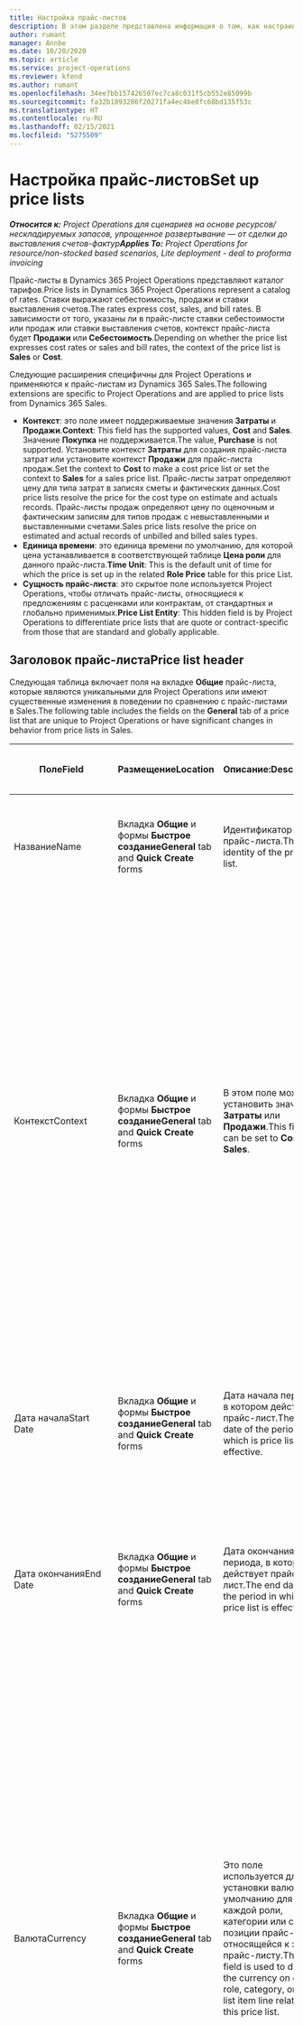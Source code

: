 ```yaml
---
title: Настройка прайс-листов
description: В этом разделе представлена информация о том, как настраивать прайс-листы себестоимости и продаж.
author: rumant
manager: Annbe
ms.date: 10/20/2020
ms.topic: article
ms.service: project-operations
ms.reviewer: kfend
ms.author: rumant
ms.openlocfilehash: 34ee7bb157426507ec7ca8c031f5cb552e85099b
ms.sourcegitcommit: fa32b1893286f20271fa4ec4be8fc68bd135f53c
ms.translationtype: HT
ms.contentlocale: ru-RU
ms.lasthandoff: 02/15/2021
ms.locfileid: "5275509"
---
```

# <a name="set-up-price-lists"></a><span data-ttu-id="a2c32-103">Настройка прайс-листов</span><span class="sxs-lookup"><span data-stu-id="a2c32-103">Set up price lists</span></span>

<span data-ttu-id="a2c32-104">_**Относится к:** Project Operations для сценариев на основе ресурсов/нескладируемых запасов, упрощенное развертывание — от сделки до выставления счетов-фактур_</span><span class="sxs-lookup"><span data-stu-id="a2c32-104">_**Applies To:** Project Operations for resource/non-stocked based scenarios, Lite deployment - deal to proforma invoicing_</span></span>

<span data-ttu-id="a2c32-105">Прайс-листы в Dynamics 365 Project Operations представляют каталог тарифов.</span><span class="sxs-lookup"><span data-stu-id="a2c32-105">Price lists in Dynamics 365 Project Operations represent a catalog of rates.</span></span> <span data-ttu-id="a2c32-106">Ставки выражают себестоимость, продажи и ставки выставления счетов.</span><span class="sxs-lookup"><span data-stu-id="a2c32-106">The rates express cost, sales, and bill rates.</span></span> <span data-ttu-id="a2c32-107">В зависимости от того, указаны ли в прайс-листе ставки себестоимости или продаж или ставки выставления счетов, контекст прайс-листа будет **Продажи** или **Себестоимость**.</span><span class="sxs-lookup"><span data-stu-id="a2c32-107">Depending on whether the price list expresses cost rates or sales and bill rates, the context of the price list is **Sales** or **Cost**.</span></span>

<span data-ttu-id="a2c32-108">Следующие расширения специфичны для Project Operations и применяются к прайс-листам из Dynamics 365 Sales.</span><span class="sxs-lookup"><span data-stu-id="a2c32-108">The following extensions are specific to Project Operations and are applied to price lists from Dynamics 365 Sales.</span></span>

- <span data-ttu-id="a2c32-109">**Контекст**: это поле имеет поддерживаемые значения **Затраты** и **Продажи**.</span><span class="sxs-lookup"><span data-stu-id="a2c32-109">**Context**: This field has the supported values, **Cost** and **Sales**.</span></span> <span data-ttu-id="a2c32-110">Значение **Покупка** не поддерживается.</span><span class="sxs-lookup"><span data-stu-id="a2c32-110">The value, **Purchase** is not supported.</span></span> <span data-ttu-id="a2c32-111">Установите контекст **Затраты** для создания прайс-листа затрат или установите контекст **Продажи** для прайс-листа продаж.</span><span class="sxs-lookup"><span data-stu-id="a2c32-111">Set the context to **Cost** to make a cost price list or set the context to **Sales** for a sales price list.</span></span> <span data-ttu-id="a2c32-112">Прайс-листы затрат определяют цену для типа затрат в записях сметы и фактических данных.</span><span class="sxs-lookup"><span data-stu-id="a2c32-112">Cost price lists resolve the price for the cost type on estimate and actuals records.</span></span> <span data-ttu-id="a2c32-113">Прайс-листы продаж определяют цену по оценочным и фактическим записям для типов продаж с невыставленными и выставленными счетами.</span><span class="sxs-lookup"><span data-stu-id="a2c32-113">Sales price lists resolve the price on estimated and actual records of unbilled and billed sales types.</span></span>
- <span data-ttu-id="a2c32-114">**Единица времени**: это единица времени по умолчанию, для которой цена устанавливается в соответствующей таблице **Цена роли** для данного прайс-листа.</span><span class="sxs-lookup"><span data-stu-id="a2c32-114">**Time Unit**: This is the default unit of time for which the price is set up in the related **Role Price** table for this price List.</span></span>
- <span data-ttu-id="a2c32-115">**Сущность прайс-листа**: это скрытое поле используется Project Operations, чтобы отличать прайс-листы, относящиеся к предложениям с расценками или контрактам, от стандартных и глобально применимых.</span><span class="sxs-lookup"><span data-stu-id="a2c32-115">**Price List Entity**: This  hidden field is by Project Operations to differentiate price lists that are quote or contract-specific from those that are standard and globally applicable.</span></span>

## <a name="price-list-header"></a><span data-ttu-id="a2c32-116">Заголовок прайс-листа</span><span class="sxs-lookup"><span data-stu-id="a2c32-116">Price list header</span></span>

<span data-ttu-id="a2c32-117">Следующая таблица включает поля на вкладке **Общие** прайс-листа, которые являются уникальными для Project Operations или имеют существенные изменения в поведении по сравнению с прайс-листами в Sales.</span><span class="sxs-lookup"><span data-stu-id="a2c32-117">The following table includes the fields on the **General** tab of a price list that are unique to Project Operations or have significant changes in behavior from price lists in Sales.</span></span>

| <span data-ttu-id="a2c32-118">Поле</span><span class="sxs-lookup"><span data-stu-id="a2c32-118">Field</span></span> | <span data-ttu-id="a2c32-119">Размещение</span><span class="sxs-lookup"><span data-stu-id="a2c32-119">Location</span></span> | <span data-ttu-id="a2c32-120">Описание:</span><span class="sxs-lookup"><span data-stu-id="a2c32-120">Description</span></span> | <span data-ttu-id="a2c32-121">Воздействие на последующие элементы</span><span class="sxs-lookup"><span data-stu-id="a2c32-121">Downstream impact</span></span> |
| --- | --- | --- | --- |
| <span data-ttu-id="a2c32-122">Название</span><span class="sxs-lookup"><span data-stu-id="a2c32-122">Name</span></span> | <span data-ttu-id="a2c32-123">Вкладка **Общие** и формы **Быстрое создание**</span><span class="sxs-lookup"><span data-stu-id="a2c32-123">**General** tab and **Quick Create** forms</span></span> | <span data-ttu-id="a2c32-124">Идентификатор прайс-листа.</span><span class="sxs-lookup"><span data-stu-id="a2c32-124">The identity of the price list.</span></span> | <span data-ttu-id="a2c32-125">Прайс-лист отображается с этим значением на всех страницах списка и в раскрывающихся списках.</span><span class="sxs-lookup"><span data-stu-id="a2c32-125">The price list is shown with this value on all list pages and drop-down options.</span></span>|
| <span data-ttu-id="a2c32-126">Контекст</span><span class="sxs-lookup"><span data-stu-id="a2c32-126">Context</span></span> | <span data-ttu-id="a2c32-127">Вкладка **Общие** и формы **Быстрое создание**</span><span class="sxs-lookup"><span data-stu-id="a2c32-127">**General** tab and **Quick Create** forms</span></span> | <span data-ttu-id="a2c32-128">В этом поле можно установить значение **Затраты** или **Продажи**.</span><span class="sxs-lookup"><span data-stu-id="a2c32-128">This field can be set to **Cost** or **Sales**.</span></span> | <span data-ttu-id="a2c32-129">Прайс-лист, в котором задано значение **Затраты**, используется для поиска сметы затрат и фактических затрат.</span><span class="sxs-lookup"><span data-stu-id="a2c32-129">A price list set to **Cost** is used to look up the price for cost estimates and cost actuals.</span></span> <span data-ttu-id="a2c32-130">Прайс-лист, в котором задано значение **Продажи**, используется для поиска сметы продаж и фактических продаж.</span><span class="sxs-lookup"><span data-stu-id="a2c32-130">A price list set to **Sales** is used to look up the price for sales estimates and sales actuals.</span></span> <span data-ttu-id="a2c32-131">Только прайс-листы, для которых задан контекст **Продажи**, могут быть прикреплены к прайс-листам по проекту для клиентов, предложениям с расценками по проектам и контрактам по проектам.</span><span class="sxs-lookup"><span data-stu-id="a2c32-131">Only price lists that have the context set to **Sales** can be attached to project price lists for customers, project quotes, and project contracts.</span></span> |
| <span data-ttu-id="a2c32-132">Дата начала</span><span class="sxs-lookup"><span data-stu-id="a2c32-132">Start Date</span></span> | <span data-ttu-id="a2c32-133">Вкладка **Общие** и формы **Быстрое создание**</span><span class="sxs-lookup"><span data-stu-id="a2c32-133">**General** tab and **Quick Create** forms</span></span> | <span data-ttu-id="a2c32-134">Дата начала периода, в котором действует прайс-лист.</span><span class="sxs-lookup"><span data-stu-id="a2c32-134">The start date of the period in which is price list is effective.</span></span> | <span data-ttu-id="a2c32-135">С полем **Дата окончания** это поле используется для определения того, какой прайс-лист применим для определенной оценки или фактической строки.</span><span class="sxs-lookup"><span data-stu-id="a2c32-135">With the **End Date** field, this field is used to determine which price list is applicable for a certain estimate or actual line.</span></span> |
| <span data-ttu-id="a2c32-136">Дата окончания</span><span class="sxs-lookup"><span data-stu-id="a2c32-136">End Date</span></span> | <span data-ttu-id="a2c32-137">Вкладка **Общие** и формы **Быстрое создание**</span><span class="sxs-lookup"><span data-stu-id="a2c32-137">**General** tab and **Quick Create** forms</span></span> | <span data-ttu-id="a2c32-138">Дата окончания периода, в котором действует прайс-лист.</span><span class="sxs-lookup"><span data-stu-id="a2c32-138">The end date of the period in which is price list is effective.</span></span> | <span data-ttu-id="a2c32-139">С полем **Дата начала** это поле используется для определения того, какой прайс-лист применим для определенной оценки или фактической строки.</span><span class="sxs-lookup"><span data-stu-id="a2c32-139">With the **Start Date** field, this field is used to determine which price list is applicable for a certain estimate or actual line.</span></span> |
| <span data-ttu-id="a2c32-140">Валюта</span><span class="sxs-lookup"><span data-stu-id="a2c32-140">Currency</span></span> | <span data-ttu-id="a2c32-141">Вкладка **Общие** и формы **Быстрое создание**</span><span class="sxs-lookup"><span data-stu-id="a2c32-141">**General** tab and **Quick Create** forms</span></span> | <span data-ttu-id="a2c32-142">Это поле используется для установки валюты по умолчанию для каждой роли, категории или строки позиции прайс-листа, относящейся к этому прайс-листу.</span><span class="sxs-lookup"><span data-stu-id="a2c32-142">This field is used to default the currency on each role, category, or price list item line related to this price list.</span></span> | <span data-ttu-id="a2c32-143">В прайс-листах **Продажи** роли, категории или строки позиций прайс-листа не могут быть созданы ни в какой валюте, кроме этой валюты.</span><span class="sxs-lookup"><span data-stu-id="a2c32-143">On **Sales** price lists, roles, categories, or price list item lines can't be created in any currency other than this currency.</span></span> <span data-ttu-id="a2c32-144">В прайс-листах **Затраты** вы можете создать строку цены роли в любой валюте.</span><span class="sxs-lookup"><span data-stu-id="a2c32-144">On **Cost** price lists, you can create a role price line in any currency.</span></span> <span data-ttu-id="a2c32-145">Валюта, определенная здесь, используется по умолчанию.</span><span class="sxs-lookup"><span data-stu-id="a2c32-145">The currency defined here is used as a default.</span></span> <span data-ttu-id="a2c32-146">Настройка пользователя, связанная с ценами ролей, может переопределить это значение, чтобы разрешить настройку ставки оплаты труда в любой валюте.</span><span class="sxs-lookup"><span data-stu-id="a2c32-146">The user setup that is related role prices can override this value to enable labor cost rate setup in any currency.</span></span> <span data-ttu-id="a2c32-147">Ставки затрат по категориям и затраты позиций прайс-листа могут быть установлены только в валюте, определенной здесь.</span><span class="sxs-lookup"><span data-stu-id="a2c32-147">Category cost rates and price list item costs can be set up only in the currency defined here.</span></span> |
| <span data-ttu-id="a2c32-148">Единица времени</span><span class="sxs-lookup"><span data-stu-id="a2c32-148">Time Unit</span></span> | <span data-ttu-id="a2c32-149">Вкладка **Общие** и формы **Быстрое создание**</span><span class="sxs-lookup"><span data-stu-id="a2c32-149">**General** tab and **Quick Create** forms</span></span> | <span data-ttu-id="a2c32-150">Это поле используется для установки единицы времени по умолчанию для каждой строки роли, относящейся к этому прайс-листу.</span><span class="sxs-lookup"><span data-stu-id="a2c32-150">This field is used to default the time unit on each role line related to this price list.</span></span> | <span data-ttu-id="a2c32-151">Значение этого поля используется только при настройке цены связанной роли.</span><span class="sxs-lookup"><span data-stu-id="a2c32-151">This field value is only used on related role price setup.</span></span> <span data-ttu-id="a2c32-152">В прайс-листах **Затраты** и **Продажи** вы можете создать строку цены роли в любой единице времени.</span><span class="sxs-lookup"><span data-stu-id="a2c32-152">On **Cost** and **Sales** price lists, you can create a role price line in any unit of time.</span></span> <span data-ttu-id="a2c32-153">Единица времени, определенная здесь, используется по умолчанию.</span><span class="sxs-lookup"><span data-stu-id="a2c32-153">The time unit defined here is used as a default.</span></span> <span data-ttu-id="a2c32-154">Настройка пользователя, связанная с ценами ролей, может переопределить это значение, чтобы разрешить настройку ставки оплаты труда и ставки выставления счетов в любой единице времени.</span><span class="sxs-lookup"><span data-stu-id="a2c32-154">The user setup related role prices can override this value to enable labor cost and bill rate setup in any unit of time.</span></span> |
| <span data-ttu-id="a2c32-155">Описание:</span><span class="sxs-lookup"><span data-stu-id="a2c32-155">Description</span></span> | <span data-ttu-id="a2c32-156">Вкладка **Общие** и формы **Быстрое создание**</span><span class="sxs-lookup"><span data-stu-id="a2c32-156">**General** tab and **Quick Create** forms</span></span> | <span data-ttu-id="a2c32-157">Это текстовое поле позволяет вам предоставить многострочное описание прайс-листа.</span><span class="sxs-lookup"><span data-stu-id="a2c32-157">This text field allows you to provide a multi-line description of the price list.</span></span> | <span data-ttu-id="a2c32-158">Это поле отображается в **Связанных** представлениях прайс-листа в различных сущностях, у которых есть связанные прайс-листы.</span><span class="sxs-lookup"><span data-stu-id="a2c32-158">This field is shown in the **Associated** views on the price list in various entities that have related price lists.</span></span> |


[!INCLUDE[footer-include](../includes/footer-banner.md)]